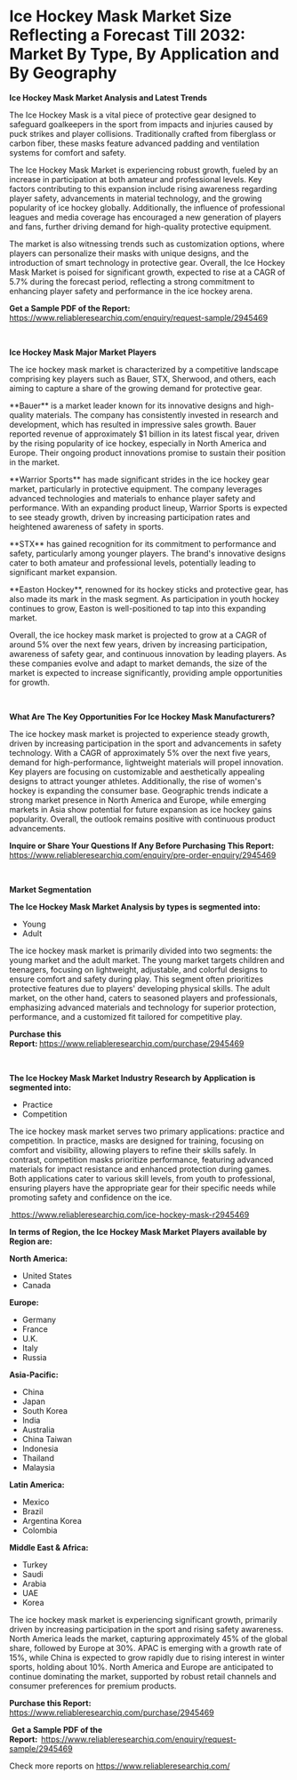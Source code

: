 <p><h1>Ice Hockey Mask Market Size Reflecting a Forecast Till 2032: Market By Type, By Application and By Geography</h1></p><p><strong>Ice Hockey Mask Market Analysis and Latest Trends</strong></p>
<p><p>The Ice Hockey Mask is a vital piece of protective gear designed to safeguard goalkeepers in the sport from impacts and injuries caused by puck strikes and player collisions. Traditionally crafted from fiberglass or carbon fiber, these masks feature advanced padding and ventilation systems for comfort and safety. </p><p>The Ice Hockey Mask Market is experiencing robust growth, fueled by an increase in participation at both amateur and professional levels. Key factors contributing to this expansion include rising awareness regarding player safety, advancements in material technology, and the growing popularity of ice hockey globally. Additionally, the influence of professional leagues and media coverage has encouraged a new generation of players and fans, further driving demand for high-quality protective equipment.</p><p>The market is also witnessing trends such as customization options, where players can personalize their masks with unique designs, and the introduction of smart technology in protective gear. Overall, the Ice Hockey Mask Market is poised for significant growth, expected to rise at a CAGR of 5.7% during the forecast period, reflecting a strong commitment to enhancing player safety and performance in the ice hockey arena.</p></p>
<p><strong>Get a Sample PDF of the Report:&nbsp;</strong> <a href="https://www.reliableresearchiq.com/enquiry/request-sample/2945469?utm_campaign=2293&utm_medium=2&utm_source=Github&utm_content=ia&utm_term=11032025&utm_id=ice-hockey-mask">https://www.reliableresearchiq.com/enquiry/request-sample/2945469</a></p>
<p>&nbsp;</p>
<p><strong>Ice Hockey Mask Major Market Players</strong></p>
<p><p>The ice hockey mask market is characterized by a competitive landscape comprising key players such as Bauer, STX, Sherwood, and others, each aiming to capture a share of the growing demand for protective gear. </p><p>**Bauer** is a market leader known for its innovative designs and high-quality materials. The company has consistently invested in research and development, which has resulted in impressive sales growth. Bauer reported revenue of approximately $1 billion in its latest fiscal year, driven by the rising popularity of ice hockey, especially in North America and Europe. Their ongoing product innovations promise to sustain their position in the market.</p><p>**Warrior Sports** has made significant strides in the ice hockey gear market, particularly in protective equipment. The company leverages advanced technologies and materials to enhance player safety and performance. With an expanding product lineup, Warrior Sports is expected to see steady growth, driven by increasing participation rates and heightened awareness of safety in sports.</p><p>**STX** has gained recognition for its commitment to performance and safety, particularly among younger players. The brand's innovative designs cater to both amateur and professional levels, potentially leading to significant market expansion. </p><p>**Easton Hockey**, renowned for its hockey sticks and protective gear, has also made its mark in the mask segment. As participation in youth hockey continues to grow, Easton is well-positioned to tap into this expanding market.</p><p>Overall, the ice hockey mask market is projected to grow at a CAGR of around 5% over the next few years, driven by increasing participation, awareness of safety gear, and continuous innovation by leading players. As these companies evolve and adapt to market demands, the size of the market is expected to increase significantly, providing ample opportunities for growth.</p></p>
<p>&nbsp;</p>
<p><strong>What Are The Key Opportunities For Ice Hockey Mask Manufacturers?</strong></p>
<p><p>The ice hockey mask market is projected to experience steady growth, driven by increasing participation in the sport and advancements in safety technology. With a CAGR of approximately 5% over the next five years, demand for high-performance, lightweight materials will propel innovation. Key players are focusing on customizable and aesthetically appealing designs to attract younger athletes. Additionally, the rise of women's hockey is expanding the consumer base. Geographic trends indicate a strong market presence in North America and Europe, while emerging markets in Asia show potential for future expansion as ice hockey gains popularity. Overall, the outlook remains positive with continuous product advancements.</p></p>
<p><strong>Inquire or Share Your Questions If Any Before Purchasing This Report:</strong> <a href="https://www.reliableresearchiq.com/enquiry/pre-order-enquiry/2945469?utm_campaign=2293&utm_medium=2&utm_source=Github&utm_content=ia&utm_term=11032025&utm_id=ice-hockey-mask">https://www.reliableresearchiq.com/enquiry/pre-order-enquiry/2945469</a></p>
<p>&nbsp;</p>
<p><strong>Market Segmentation</strong></p>
<p><strong>The Ice Hockey Mask Market Analysis by types is segmented into:</strong></p>
<p><ul><li>Young</li><li>Adult</li></ul></p>
<p><p>The ice hockey mask market is primarily divided into two segments: the young market and the adult market. The young market targets children and teenagers, focusing on lightweight, adjustable, and colorful designs to ensure comfort and safety during play. This segment often prioritizes protective features due to players' developing physical skills. The adult market, on the other hand, caters to seasoned players and professionals, emphasizing advanced materials and technology for superior protection, performance, and a customized fit tailored for competitive play.</p></p>
<p><strong>Purchase this Report:&nbsp;</strong><a href="https://www.reliableresearchiq.com/purchase/2945469?utm_campaign=2293&utm_medium=2&utm_source=Github&utm_content=ia&utm_term=11032025&utm_id=ice-hockey-mask">https://www.reliableresearchiq.com/purchase/2945469</a></p>
<p>&nbsp;</p>
<p><strong>The Ice Hockey Mask Market Industry Research by Application is segmented into:</strong></p>
<p><ul><li>Practice</li><li>Competition</li></ul></p>
<p><p>The ice hockey mask market serves two primary applications: practice and competition. In practice, masks are designed for training, focusing on comfort and visibility, allowing players to refine their skills safely. In contrast, competition masks prioritize performance, featuring advanced materials for impact resistance and enhanced protection during games. Both applications cater to various skill levels, from youth to professional, ensuring players have the appropriate gear for their specific needs while promoting safety and confidence on the ice.</p></p>
<p><a href="https://www.reliableresearchiq.com/ice-hockey-mask-r2945469?utm_campaign=2293&utm_medium=2&utm_source=Github&utm_content=ia&utm_term=11032025&utm_id=ice-hockey-mask">&nbsp;https://www.reliableresearchiq.com/ice-hockey-mask-r2945469</a></p>
<p><strong>In terms of Region, the Ice Hockey Mask Market Players available by Region are:</strong></p>
<p>
    <p> <strong> North America: </strong>
        <ul>
            <li>United States</li>
            <li>Canada</li>
        </ul>
        </p> 
    <p> <strong> Europe: </strong>
        <ul>
            <li>Germany</li>
            <li>France</li>
            <li>U.K.</li>
            <li>Italy</li>
            <li>Russia</li>
        </ul>
        </p> 
    <p> <strong> Asia-Pacific: </strong>
        <ul>
            <li>China</li>
            <li>Japan</li>
            <li>South Korea</li>
            <li>India</li>
            <li>Australia</li>
            <li>China Taiwan</li>
            <li>Indonesia</li>
            <li>Thailand</li>
            <li>Malaysia</li>
        </ul>
        </p> 
    <p> <strong> Latin America: </strong>
        <ul>
            <li>Mexico</li>
            <li>Brazil</li>
            <li>Argentina Korea</li>
            <li>Colombia</li>
        </ul>
        </p> 
    <p> <strong> Middle East & Africa: </strong>
        <ul>
            <li>Turkey</li>
            <li>Saudi</li>
            <li>Arabia</li>
            <li>UAE</li>
            <li>Korea</li>
        </ul>
    </p>
    </p>
<p><p>The ice hockey mask market is experiencing significant growth, primarily driven by increasing participation in the sport and rising safety awareness. North America leads the market, capturing approximately 45% of the global share, followed by Europe at 30%. APAC is emerging with a growth rate of 15%, while China is expected to grow rapidly due to rising interest in winter sports, holding about 10%. North America and Europe are anticipated to continue dominating the market, supported by robust retail channels and consumer preferences for premium products.</p></p>
<p><strong>Purchase this Report: </strong><a href="https://www.reliableresearchiq.com/purchase/2945469?utm_campaign=2293&utm_medium=2&utm_source=Github&utm_content=ia&utm_term=11032025&utm_id=ice-hockey-mask">https://www.reliableresearchiq.com/purchase/2945469</a></p>
<p>&nbsp;<strong>Get a Sample PDF of the Report:&nbsp;&nbsp;</strong><a href="https://www.reliableresearchiq.com/enquiry/request-sample/2945469?utm_campaign=2293&utm_medium=2&utm_source=Github&utm_content=ia&utm_term=11032025&utm_id=ice-hockey-mask">https://www.reliableresearchiq.com/enquiry/request-sample/2945469</a></p>
<p><strong></strong></p>
<p>Check more reports on <a href="https://www.reliableresearchiq.com/?utm_campaign=2293&utm_medium=2&utm_source=Github&utm_content=ia&utm_term=11032025&utm_id=ice-hockey-mask">https://www.reliableresearchiq.com/</a></p>